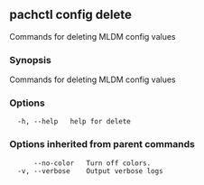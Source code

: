 ## pachctl config delete

Commands for deleting MLDM config values

### Synopsis

Commands for deleting MLDM config values

### Options

```
  -h, --help   help for delete
```

### Options inherited from parent commands

```
      --no-color   Turn off colors.
  -v, --verbose    Output verbose logs
```

